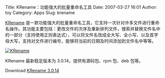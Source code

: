 Title: KRename：功能强大的批量重命名工具
Date: 2007-03-27 16:01
Author: toy
Category: Apps
Slug: krename

[KRename](http://www.krename.net/)
是一款功能强大的批量重命名工具，它支持一次针对许多文件进行重命名操作。其功能主要包括：更改文件的次序及重新排列文件，搜索并替换文件名中的一部分（支持使用正则表达式），可以将文件名改成全大写、全小写、以及首字母大写，支持对文件进行编号，能够将当前的日期及时间添加到文件名中等等。

[![KRename](http://i.linuxtoy.org/i/2007/03/krename_s.jpg)](http://i.linuxtoy.org/i/2007/03/krename.jpg)

KRename 最新稳定版本为 3.0.14，提供有源码包、rpm 包、deb 包等。

Download [KRename 3.0.14](http://www.krename.net/Stable.6.0.html)
